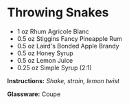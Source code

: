 # Throwing Snakes

* 1 oz Rhum Agricole Blanc
* 0.5 oz Stiggins Fancy Pineapple Rum
* 0.5 oz Laird's Bonded Apple Brandy
* 0.5 oz Honey Syrup
* 0.5 oz Lemon Juice
* 0.25 oz Simple Syrup (2:1)

__Instructions:__ _Shake, strain, lemon twist_

__Glassware:__ Coupe